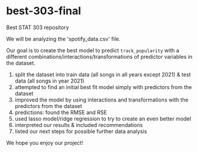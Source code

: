 # best-303-final
Best STAT 303 repository

We will be analyzing the 'spotify_data.csv' file.

Our goal is to create the best model to predict `track_popularity` with a different combinations/interactions/transformations of predictor variables in the dataset.

1) split the dataset into train data (all songs in all years except 2021) & test data (all songs in year 2021)
2) attempted to find an initial best fit model simply with predictors from the dataset
3) improved the model by using interactions and transformations with the predictors from the dataset
4) predictions: found the RMSE and RSE
5) used lasso model/ridge regression to try to create an even better model
6) interpreted our results & included recommendations
7) listed our next steps for possible further data analysis

We hope you enjoy our project!
